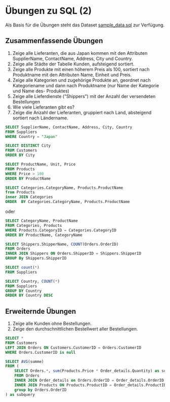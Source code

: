 # Übungen zu SQL (2)

Als Basis für die Übungen steht das Dataset [sample_data.sql](../sample_data.sql) zur Verfügung.

## Zusammenfassende Übungen

1. Zeige alle Lieferanten, die aus Japan kommen mit den Attributen SupplierName, ContactName, Address, City und Country.
2. Zeige alle Städte der Tabelle Kunden, aufsteigend sortiert.
3. Zeige alle Produkte mit einen höherem Preis als 100, sortiert nach Produktname mit den Attributen Name, Einheit und Preis.
4. Zeige alle Kategorien und zugehörige Produkte an, geordnet nach Kategoriename und dann nach Produktname (nur Name der Kategorie und Name des- Produktes)
5. Zeige alle Lieferdienste ("Shippers") mit der Anzahl der versendeten Bestellungen
6. Wie viele Lieferanten gibt es?
7. Zeige die Anzahl der Lieferanten, gruppiert nach Land, absteigend sortiert nach Ländername.

```sql
SELECT SupplierName, ContactName, Address, City, Country
FROM Suppliers
WHERE Country = "Japan"
```

```sql
SELECT DISTINCT City
FROM Customers
ORDER BY City
```

```sql
SELECT ProductName, Unit, Price
FROM Products
WHERE Price > 100
ORDER BY ProductName
```

```sql
SELECT Categories.CategoryName, Products.ProductName
from Products
inner JOIN Categories
ORDER  BY Categories.CategoryName, Products.ProductName
```

oder

```sql
SELECT CategoryName, ProductName
FROM Categories, Products
WHERE Products.CategoryID = Categories.CategoryID
ORDER BY ProductName, CategoryName
```

```sql
SELECT Shippers.ShipperName, COUNT(Orders.OrderID)
FROM Orders
INNER JOIN Shippers ON Orders.ShipperID = Shippers.ShipperID
GROUP By Shippers.ShipperID
```

```sql
SELECT count(*)
FROM Suppliers
```

```sql
SELECT Country, COUNT(*)
FROM Suppliers
GROUP BY Country
ORDER BY Country DESC
```

## Erweiternde Übungen

1. Zeige alle Kunden ohne Bestellungen.
2. Zeige den durchschnittlichen Bestellwert aller Bestellungen.

```sql
SELECT *
FROM Customers
LEFT JOIN Orders ON Customers.CustomerID = Orders.CustomerID
WHERE Orders.CustomerID is null
```

```sql
SELECT AVG(summe)
FROM (
    SELECT Orders.*, sum(Products.Price * Order_details.Quantity) as summe
    FROM Orders
    INNER JOIN Order_details on Orders.OrderID = Order_details.OrderID
    INNER JOIN Products ON Products.ProductID = Order_details.ProductID
    group by Orders.OrderID
) as subquery
```
